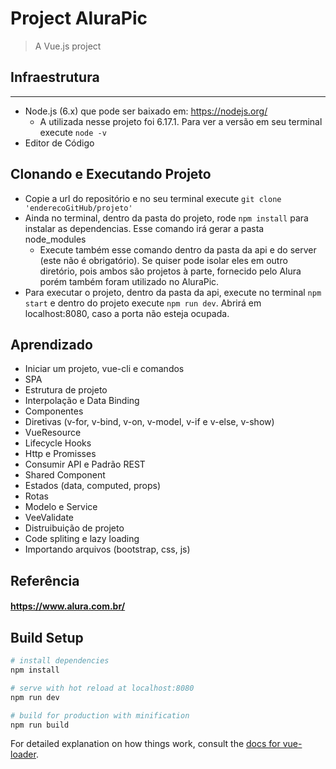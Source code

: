 # Project AluraPic

> A Vue.js project

## Infraestrutura
-------------
* Node.js (6.x) que pode ser baixado em: https://nodejs.org/
  * A utilizada nesse projeto foi  6.17.1. Para ver a versão em seu terminal execute `node -v`
* Editor de Código

## Clonando e Executando Projeto
  
* Copie a url do repositório e no seu terminal execute `git clone 'enderecoGitHub/projeto'`
* Ainda no terminal, dentro da pasta do projeto, rode `npm install` para instalar as dependencias. Esse comando irá gerar a pasta node_modules
    * Execute também esse comando dentro da pasta da api e do server (este não é obrigatório). Se quiser pode isolar eles em outro diretório, pois ambos são projetos à parte, fornecido pelo Alura porém também foram utilizado no AluraPic.
* Para executar o projeto, dentro da pasta da api, execute no terminal `npm start` e dentro do projeto execute `npm run dev`. Abrirá em localhost:8080, caso a porta não esteja ocupada.

## Aprendizado
  * Iniciar um projeto, vue-cli e comandos
  * SPA
  * Estrutura de projeto
  * Interpolação e Data Binding
  * Componentes
  * Diretivas (v-for, v-bind, v-on, v-model, v-if e v-else, v-show) 
  * VueResource
  * Lifecycle Hooks
  * Http e Promisses
  * Consumir API e Padrão REST
  * Shared Component
  * Estados (data, computed, props)
  * Rotas
  * Modelo e Service
  * VeeValidate
  * Distruibuição de projeto
  * Code spliting e lazy loading
  * Importando arquivos (bootstrap, css, js)

## Referência
  #### https://www.alura.com.br/

## Build Setup

``` bash
# install dependencies
npm install

# serve with hot reload at localhost:8080
npm run dev

# build for production with minification
npm run build
```

For detailed explanation on how things work, consult the [docs for vue-loader](http://vuejs.github.io/vue-loader).
